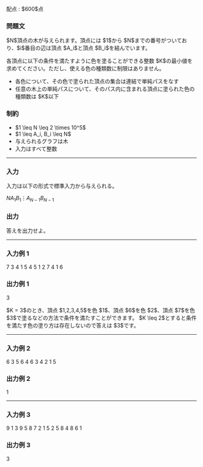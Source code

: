 
<div>

<span>

<span>

<p>
配点 : $600$点
</p>

<div>

<section>

### **問題文**

<p>
$N$頂点の木が与えられます。頂点には $1$から $N$までの番号がついており、$i$番目の辺は頂点 $A_i$と頂点 $B_i$を結んでいます。  
</p>

<p>
各頂点に以下の条件を満たすように色を塗ることができる整数 $K$の最小値を求めてください。ただし、使える色の種類数に制限はありません。
</p>

<ul>

<li>
各色について、その色で塗られた頂点の集合は連結で単純パスをなす
</li>

<li>
任意の木上の単純パスについて、そのパス内に含まれる頂点に塗られた色の種類数は $K$以下
</li>

</ul>

</section>

</div>

<div>

<section>

### **制約**

<ul>

<li>
$1 \leq N \leq 2 \times 10^5$
</li>

<li>
$1 \leq A_i, B_i \leq N$
</li>

<li>
与えられるグラフは木
</li>

<li>
入力はすべて整数
</li>

</ul>

</section>

</div>

---

<div>

<div>

<section>

### **入力**

<p>
入力は以下の形式で標準入力から与えられる。
</p>

<div>

$N$$A_1$$B_1$$\vdots$$A_{N-1}$$B_{N-1}$
</div>

</section>

</div>

<div>

<section>

### **出力**

<p>
答えを出力せよ。
</p>

</section>

</div>

</div>

---

<div>

<section>

### **入力例 1**

<div>

7
3 4
1 5
4 5
1 2
7 4
1 6

</div>

</section>

</div>

<div>

<section>

### **出力例 1**

<div>

3

</div>

<p>
$K = 3$のとき、頂点 $1,2,3,4,5$を色 $1$、頂点 $6$を色 $2$、頂点 $7$を色 $3$で塗るなどの方法で条件を満たすことができます。
$K \leq 2$とすると条件を満たす色の塗り方は存在しないので答えは $3$です。
</p>

</section>

</div>

---

<div>

<section>

### **入力例 2**

<div>

6
3 5
6 4
6 3
4 2
1 5

</div>

</section>

</div>

<div>

<section>

### **出力例 2**

<div>

1

</div>

</section>

</div>

---

<div>

<section>

### **入力例 3**

<div>

9
1 3
9 5
8 7
2 1
5 2
5 8
4 8
6 1

</div>

</section>

</div>

<div>

<section>

### **出力例 3**

<div>

3

</div>

</section>

</div>

</span>

</span>

</div>

